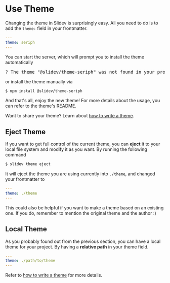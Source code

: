 # Use Theme

Changing the theme in Slidev is surprisingly easy. All you need to do is to add the `theme:` field in your frontmatter.

```yaml
---
theme: seriph
---
```

You can start the server, which will prompt you to install the theme automatically

<div class="language-md">
<pre>
<span class="token keyword">?</span> The theme <span class="token string">"@slidev/theme-seriph"</span> was not found in your project, do you want to install it now? › (Y/n)
</pre>
</div>

or install the theme manually via

```bash
$ npm install @slidev/theme-seriph
```

And that's all, enjoy the new theme! For more details about the usage, you can refer to the theme's README.

Want to share your theme? Learn about [how to write a theme](/themes/write-a-theme).

## Eject Theme

If you want to get full control of the current theme, you can **eject** it to your local file system and modify it as you want. By running the following command

```bash
$ slidev theme eject
```

It will eject the theme you are using currently into `./theme`, and changed your frontmatter to 

```yaml
---
theme: ./theme
---
```

This could also be helpful if you want to make a theme based on an existing one. If you do, remember to mention the original theme and the author :)

## Local Theme

As you probably found out from the previous section, you can have a local theme for your project. By having a **relative path** in your theme field.

```yaml
---
theme: ./path/to/theme
---
```

Refer to [how to write a theme](/themes/write-a-theme) for more details.
